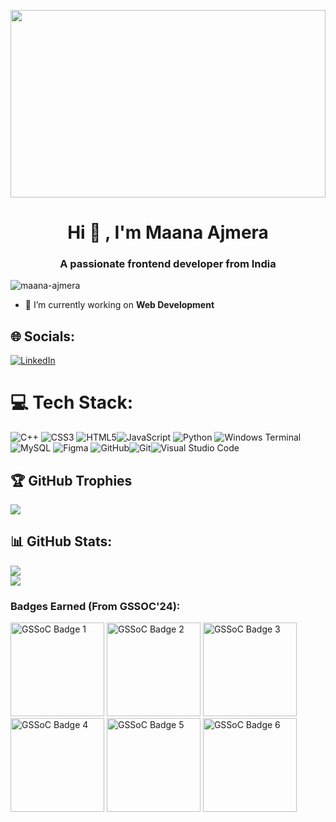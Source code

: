 <p align='center'>
    <img src="https://assets-global.website-files.com/6344c9cef89d6f2270a38908/65725709c91402ab52b1c2b9_Best%207%2B%20Coding%20Languages%20for%20a%20SaaS%20Tech%20Stack%202023%20Guide.webp" height="300rem" width='100%'/>
</p>
<h1 align="center">Hi 👋 , I'm Maana Ajmera</h1>
<h3 align="center"> A passionate frontend developer from India </h3>

<p align="left"> <img src="https://komarev.com/ghpvc/?username=maana-ajmera&label=Profile%20views&color=0e75b6&style=flat" alt="maana-ajmera" /> </p>



- 🔭 I’m currently working on **Web Development**
## 🌐 Socials:
 [![LinkedIn](https://img.shields.io/badge/LinkedIn-%230077B5.svg?logo=linkedin&logoColor=white)](www.linkedin.com/in/maana-ajmera-2a244228a) 
 
 # 💻 Tech Stack:
 ![C++](https://img.shields.io/badge/c++-%2300599C.svg?style=for-the-badge&logo=c%2B%2B&logoColor=white) ![CSS3](https://img.shields.io/badge/css3-%231572B6.svg?style=for-the-badge&logo=css3&logoColor=white) ![HTML5](https://img.shields.io/badge/html5-%23E34F26.svg?style=for-the-badge&logo=html5&logoColor=white)![JavaScript](https://img.shields.io/badge/javascript-%23323330.svg?style=for-the-badge&logo=javascript&logoColor=%23F7DF1E) ![Python](https://img.shields.io/badge/python-3670A0?style=for-the-badge&logo=python&logoColor=ffdd54)  ![Windows Terminal](https://img.shields.io/badge/Windows%20Terminal-%234D4D4D.svg?style=for-the-badge&logo=windows-terminal&logoColor=white)  ![MySQL](https://img.shields.io/badge/mysql-%2300000f.svg?style=for-the-badge&logo=mysql&logoColor=white)  ![Figma](https://img.shields.io/badge/figma-%23F24E1E.svg?style=for-the-badge&logo=figma&logoColor=white) ![GitHub](https://img.shields.io/badge/github-%23121011.svg?style=for-the-badge&logo=github&logoColor=white)![Git](https://img.shields.io/badge/git-%23F05033.svg?style=for-the-badge&logo=git&logoColor=white)![Visual Studio Code](https://img.shields.io/badge/VisualStudioCode-0078d7.svg?style=for-the-badge&logo=visual-studio-code&logoColor=white)
<p align="left">
</p>

## 🏆 GitHub Trophies
![](https://github-profile-trophy.vercel.app/?username=maana-ajmera&theme=radical&no-frame=false&no-bg=true&margin-w=4)


## 📊 GitHub Stats:
![](https://github-readme-stats.vercel.app/api?username=maana-ajmera&theme=dark&hide_border=false&include_all_commits=true&count_private=false)<br/>
![](https://github-readme-streak-stats.herokuapp.com/?user=maana-ajmera&theme=dark&hide_border=false)<br/>

<h3 align="left">Badges Earned (From GSSOC'24):</h3>

<p align="left">
<!--  <img src="https://raw.githubusercontent.com/girlscript/gssoc-website-new/main/public/badges/postman.png" width="150px" height="150px" /> -->
  <img src="https://gssoc.girlscript.tech/badges/1.png?imwidth=150" alt="GSSoC Badge 1" width="150" height="150">
  <img src="https://gssoc.girlscript.tech/badges/2.png?imwidth=150" alt="GSSoC Badge 2" width="150" height="150">
  <img src="https://gssoc.girlscript.tech/badges/3.png?imwidth=150" alt="GSSoC Badge 3" width="150" height="150">
  <img src="https://gssoc.girlscript.tech/badges/4.png?imwidth=150" alt="GSSoC Badge 4" width="150" height="150">
  <img src="https://gssoc.girlscript.tech/badges/5.png?imwidth=150" alt="GSSoC Badge 5" width="150" height="150">
 <img src="https://gssoc.girlscript.tech/badges/6.png?imwidth=150" alt="GSSoC Badge 6" width="150" height="150">
</p>

